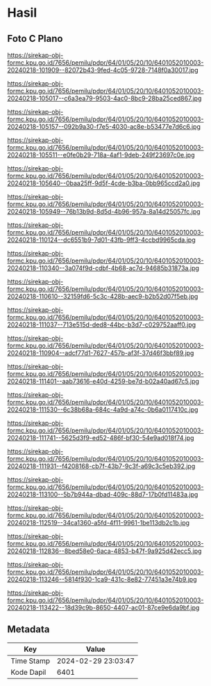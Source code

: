 # Hasil

## Foto C Plano

https://sirekap-obj-formc.kpu.go.id/7656/pemilu/pdpr/64/01/05/20/10/6401052010003-20240218-101909--82072b43-9fed-4c05-9728-7148f0a30017.jpg

https://sirekap-obj-formc.kpu.go.id/7656/pemilu/pdpr/64/01/05/20/10/6401052010003-20240218-105017--c6a3ea79-9503-4ac0-8bc9-28ba25ced867.jpg

https://sirekap-obj-formc.kpu.go.id/7656/pemilu/pdpr/64/01/05/20/10/6401052010003-20240218-105157--092b9a30-f7e5-4030-ac8e-b53477e7d6c6.jpg

https://sirekap-obj-formc.kpu.go.id/7656/pemilu/pdpr/64/01/05/20/10/6401052010003-20240218-105511--e0fe0b29-718a-4af1-9deb-249f23697c0e.jpg

https://sirekap-obj-formc.kpu.go.id/7656/pemilu/pdpr/64/01/05/20/10/6401052010003-20240218-105640--0baa25ff-9d5f-4cde-b3ba-0bb965ccd2a0.jpg

https://sirekap-obj-formc.kpu.go.id/7656/pemilu/pdpr/64/01/05/20/10/6401052010003-20240218-105949--76b13b9d-8d5d-4b96-957a-8a14d25057fc.jpg

https://sirekap-obj-formc.kpu.go.id/7656/pemilu/pdpr/64/01/05/20/10/6401052010003-20240218-110124--dc6551b9-7d01-43fb-9ff3-4ccbd9965cda.jpg

https://sirekap-obj-formc.kpu.go.id/7656/pemilu/pdpr/64/01/05/20/10/6401052010003-20240218-110340--3a074f9d-cdbf-4b68-ac7d-94685b31873a.jpg

https://sirekap-obj-formc.kpu.go.id/7656/pemilu/pdpr/64/01/05/20/10/6401052010003-20240218-110610--32159fd6-5c3c-428b-aec9-b2b52d07f5eb.jpg

https://sirekap-obj-formc.kpu.go.id/7656/pemilu/pdpr/64/01/05/20/10/6401052010003-20240218-111037--713e515d-ded8-44bc-b3d7-c029752aaff0.jpg

https://sirekap-obj-formc.kpu.go.id/7656/pemilu/pdpr/64/01/05/20/10/6401052010003-20240218-110904--adcf77d1-7627-457b-af3f-37d46f3bbf89.jpg

https://sirekap-obj-formc.kpu.go.id/7656/pemilu/pdpr/64/01/05/20/10/6401052010003-20240218-111401--aab73616-e40d-4259-be7d-b02a40ad67c5.jpg

https://sirekap-obj-formc.kpu.go.id/7656/pemilu/pdpr/64/01/05/20/10/6401052010003-20240218-111530--6c38b68a-684c-4a9d-a74c-0b6a0117410c.jpg

https://sirekap-obj-formc.kpu.go.id/7656/pemilu/pdpr/64/01/05/20/10/6401052010003-20240218-111741--5625d3f9-ed52-486f-bf30-54e9ad018f74.jpg

https://sirekap-obj-formc.kpu.go.id/7656/pemilu/pdpr/64/01/05/20/10/6401052010003-20240218-111931--f4208168-cb7f-43b7-9c3f-a69c3c5eb392.jpg

https://sirekap-obj-formc.kpu.go.id/7656/pemilu/pdpr/64/01/05/20/10/6401052010003-20240218-113100--5b7b944a-dbad-409c-88d7-17b0fd11483a.jpg

https://sirekap-obj-formc.kpu.go.id/7656/pemilu/pdpr/64/01/05/20/10/6401052010003-20240218-112519--34ca1360-a5fd-4f11-9961-1be113db2c1b.jpg

https://sirekap-obj-formc.kpu.go.id/7656/pemilu/pdpr/64/01/05/20/10/6401052010003-20240218-112836--8bed58e0-6aca-4853-b47f-9a925d42ecc5.jpg

https://sirekap-obj-formc.kpu.go.id/7656/pemilu/pdpr/64/01/05/20/10/6401052010003-20240218-113246--5814f930-1ca9-431c-8e82-77451a3e74b9.jpg

https://sirekap-obj-formc.kpu.go.id/7656/pemilu/pdpr/64/01/05/20/10/6401052010003-20240218-113422--18d39c9b-8650-4407-ac01-87ce9e6da9bf.jpg


## Metadata

| Key        | Value               |
| ---------- | ------------------- |
| Time Stamp | 2024-02-29 23:03:47 |
| Kode Dapil | 6401                |




